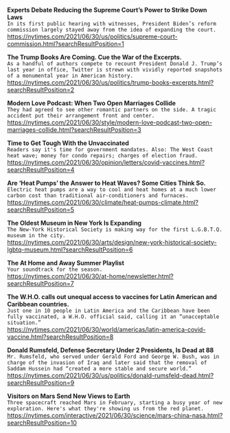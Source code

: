 **Experts Debate Reducing the Supreme Court’s Power to Strike Down Laws**\
`In its first public hearing with witnesses, President Biden’s reform commission largely stayed away from the idea of expanding the court.`\
https://nytimes.com/2021/06/30/us/politics/supreme-court-commission.html?searchResultPosition=1

**The Trump Books Are Coming. Cue the War of the Excerpts.**\
`As a handful of authors compete to recount President Donald J. Trump’s last year in office, Twitter is strewn with vividly reported snapshots of a monumental year in American history.`\
https://nytimes.com/2021/06/30/us/politics/trump-books-excerpts.html?searchResultPosition=2

**Modern Love Podcast: When Two Open Marriages Collide**\
`They had agreed to see other romantic partners on the side. A tragic accident put their arrangement front and center.`\
https://nytimes.com/2021/06/30/style/modern-love-podcast-two-open-marriages-collide.html?searchResultPosition=3

**Time to Get Tough With the Unvaccinated**\
`Readers say it's time for government mandates. Also: The West Coast heat wave; money for condo repairs; charges of election fraud.`\
https://nytimes.com/2021/06/30/opinion/letters/covid-vaccines.html?searchResultPosition=4

**Are ‘Heat Pumps’ the Answer to Heat Waves? Some Cities Think So.**\
`Electric heat pumps are a way to cool and heat homes at a much lower carbon cost than traditional air-conditioners and furnaces.`\
https://nytimes.com/2021/06/30/climate/heat-pumps-climate.html?searchResultPosition=5

**The Oldest Museum in New York Is Expanding**\
`The New-York Historical Society is making way for the first L.G.B.T.Q. museum in the city.`\
https://nytimes.com/2021/06/30/arts/design/new-york-historical-society-lgbtq-museum.html?searchResultPosition=6

**The At Home and Away Summer Playlist**\
`Your soundtrack for the season.`\
https://nytimes.com/2021/06/30/at-home/newsletter.html?searchResultPosition=7

**The W.H.O. calls out unequal access to vaccines for Latin American and Caribbean countries.**\
`Just one in 10 people in Latin America and the Caribbean have been fully vaccinated, a W.H.O. official said, calling it an “unacceptable situation.”`\
https://nytimes.com/2021/06/30/world/americas/latin-america-covid-vaccine.html?searchResultPosition=8

**Donald Rumsfeld, Defense Secretary Under 2 Presidents, Is Dead at 88**\
`Mr. Rumsfeld, who served under Gerald Ford and George W. Bush, was in charge of the invasion of Iraq and later said that the removal of Saddam Hussein had “created a more stable and secure world.”`\
https://nytimes.com/2021/06/30/us/politics/donald-rumsfeld-dead.html?searchResultPosition=9

**Visitors on Mars Send New Views to Earth**\
`Three spacecraft reached Mars in February, starting a busy year of new exploration. Here's what they're showing us from the red planet.`\
https://nytimes.com/interactive/2021/06/30/science/mars-china-nasa.html?searchResultPosition=10

